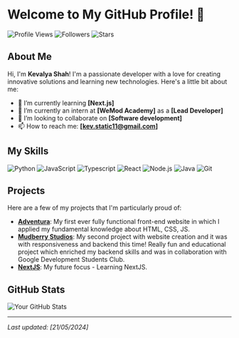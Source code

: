 # Welcome to My GitHub Profile! 👋

![Profile Views](https://komarev.com/ghpvc/?username=KevStatic&style=flat-square)
![Followers](https://img.shields.io/github/followers/KevStatic?style=flat-square)
![Stars](https://img.shields.io/github/stars/KevStatic?style=flat-square)

## About Me

Hi, I'm **Kevalya Shah**! I'm a passionate developer with a love for creating innovative solutions and learning new technologies. Here's a little bit about me:

- 🌱 I’m currently learning **[Next.js]**
- 💼 I’m currently an intern at **[WeMod Academy]** as a **[Lead Developer]**
- 🤝 I’m looking to collaborate on **[Software development]**
- 📫 How to reach me: **[kev.static11@gmail.com]**

## My Skills

![Python](https://img.shields.io/badge/-Python-3776AB?style=flat-square&logo=python&logoColor=white)
![JavaScript](https://img.shields.io/badge/-JavaScript-F7DF1E?style=flat-square&logo=javascript&logoColor=black)
![Typescript](https://shields.io/badge/TypeScript-3178C6?logo=TypeScript&logoColor=FFF&style=flat-square)
![React](https://img.shields.io/badge/-React-61DAFB?style=flat-square&logo=react&logoColor=black)
![Node.js](https://img.shields.io/badge/-Node.js-339933?style=flat-square&logo=node.js&logoColor=white)
![Java](https://img.shields.io/badge/Java-ED8B00?style=flat-square&logo=openjdk&logoColor=white)
![Git](https://img.shields.io/badge/-Fullstack-F05032?style=flat-square&logo=git&logoColor=white)

## Projects

Here are a few of my projects that I'm particularly proud of:

- [**Adventura**](https://github.com/KevStatic/Adventura): My first ever fully functional front-end website in which I applied my fundamental knowledge about HTML, CSS, JS.
- [**Mudberry Studios**](https://github.com/KevStatic/GWOC-Project): My second project with website creation and it was with responsiveness and backend this time! Really fun and educational project which enriched my backend skills and was in collaboration with Google Development Students Club.
- [**NextJS**](https://github.com/KevStatic/NextJS_Trial): My future focus - Learning NextJS.

## GitHub Stats

![Your GitHub Stats](https://github-readme-stats.vercel.app/api?username=KevStatic&show_icons=true&theme=radical)

---

*Last updated: [21/05/2024]*

